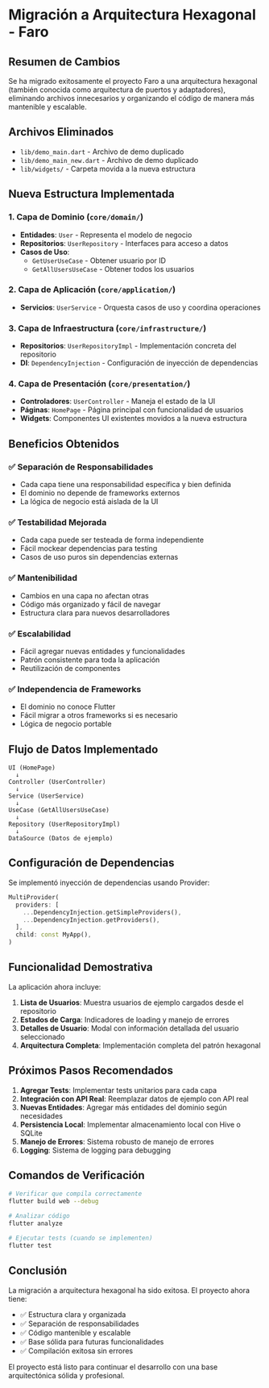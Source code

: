 # Migración a Arquitectura Hexagonal - Faro

## Resumen de Cambios

Se ha migrado exitosamente el proyecto Faro a una arquitectura hexagonal (también conocida como arquitectura de puertos y adaptadores), eliminando archivos innecesarios y organizando el código de manera más mantenible y escalable.

## Archivos Eliminados

- `lib/demo_main.dart` - Archivo de demo duplicado
- `lib/demo_main_new.dart` - Archivo de demo duplicado
- `lib/widgets/` - Carpeta movida a la nueva estructura

## Nueva Estructura Implementada

### 1. Capa de Dominio (`core/domain/`)
- **Entidades**: `User` - Representa el modelo de negocio
- **Repositorios**: `UserRepository` - Interfaces para acceso a datos
- **Casos de Uso**: 
  - `GetUserUseCase` - Obtener usuario por ID
  - `GetAllUsersUseCase` - Obtener todos los usuarios

### 2. Capa de Aplicación (`core/application/`)
- **Servicios**: `UserService` - Orquesta casos de uso y coordina operaciones

### 3. Capa de Infraestructura (`core/infrastructure/`)
- **Repositorios**: `UserRepositoryImpl` - Implementación concreta del repositorio
- **DI**: `DependencyInjection` - Configuración de inyección de dependencias

### 4. Capa de Presentación (`core/presentation/`)
- **Controladores**: `UserController` - Maneja el estado de la UI
- **Páginas**: `HomePage` - Página principal con funcionalidad de usuarios
- **Widgets**: Componentes UI existentes movidos a la nueva estructura

## Beneficios Obtenidos

### ✅ Separación de Responsabilidades
- Cada capa tiene una responsabilidad específica y bien definida
- El dominio no depende de frameworks externos
- La lógica de negocio está aislada de la UI

### ✅ Testabilidad Mejorada
- Cada capa puede ser testeada de forma independiente
- Fácil mockear dependencias para testing
- Casos de uso puros sin dependencias externas

### ✅ Mantenibilidad
- Cambios en una capa no afectan otras
- Código más organizado y fácil de navegar
- Estructura clara para nuevos desarrolladores

### ✅ Escalabilidad
- Fácil agregar nuevas entidades y funcionalidades
- Patrón consistente para toda la aplicación
- Reutilización de componentes

### ✅ Independencia de Frameworks
- El dominio no conoce Flutter
- Fácil migrar a otros frameworks si es necesario
- Lógica de negocio portable

## Flujo de Datos Implementado

```
UI (HomePage) 
  ↓
Controller (UserController)
  ↓
Service (UserService)
  ↓
UseCase (GetAllUsersUseCase)
  ↓
Repository (UserRepositoryImpl)
  ↓
DataSource (Datos de ejemplo)
```

## Configuración de Dependencias

Se implementó inyección de dependencias usando Provider:

```dart
MultiProvider(
  providers: [
    ...DependencyInjection.getSimpleProviders(),
    ...DependencyInjection.getProviders(),
  ],
  child: const MyApp(),
)
```

## Funcionalidad Demostrativa

La aplicación ahora incluye:

1. **Lista de Usuarios**: Muestra usuarios de ejemplo cargados desde el repositorio
2. **Estados de Carga**: Indicadores de loading y manejo de errores
3. **Detalles de Usuario**: Modal con información detallada del usuario seleccionado
4. **Arquitectura Completa**: Implementación completa del patrón hexagonal

## Próximos Pasos Recomendados

1. **Agregar Tests**: Implementar tests unitarios para cada capa
2. **Integración con API Real**: Reemplazar datos de ejemplo con API real
3. **Nuevas Entidades**: Agregar más entidades del dominio según necesidades
4. **Persistencia Local**: Implementar almacenamiento local con Hive o SQLite
5. **Manejo de Errores**: Sistema robusto de manejo de errores
6. **Logging**: Sistema de logging para debugging

## Comandos de Verificación

```bash
# Verificar que compila correctamente
flutter build web --debug

# Analizar código
flutter analyze

# Ejecutar tests (cuando se implementen)
flutter test
```

## Conclusión

La migración a arquitectura hexagonal ha sido exitosa. El proyecto ahora tiene:

- ✅ Estructura clara y organizada
- ✅ Separación de responsabilidades
- ✅ Código mantenible y escalable
- ✅ Base sólida para futuras funcionalidades
- ✅ Compilación exitosa sin errores

El proyecto está listo para continuar el desarrollo con una base arquitectónica sólida y profesional.

